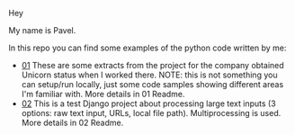 Hey

My name is Pavel.

In this repo you can find some examples of the python code written by me:

- [01](01) These are some extracts from the project for the company
 obtained Unicorn status when I worked there. NOTE: this is not something you can setup/run locally,
 just some code samples showing different areas I'm familiar with. More details in 01 Readme.
- [02](02) This is a test Django project about processing large text inputs (3 options: raw text input, URLs, local file path).
Multiprocessing is used. More details in 02 Readme. 